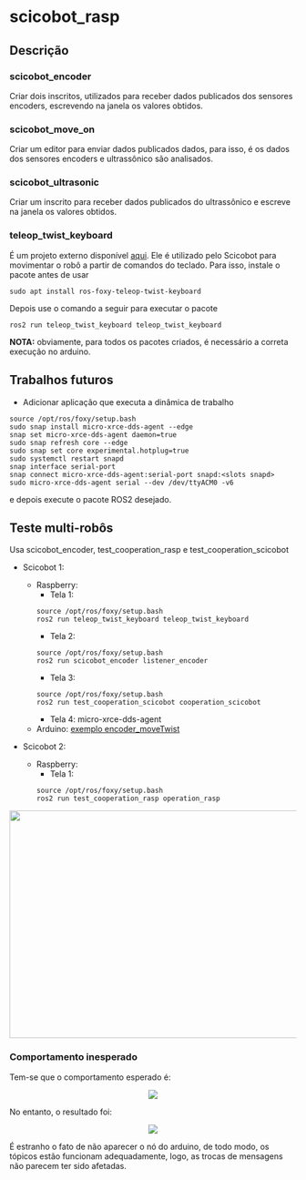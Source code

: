 # scicobot_rasp

## Descrição

### scicobot_encoder

Criar dois inscritos, utilizados para receber dados publicados dos sensores encoders, escrevendo na janela os valores obtidos.

### scicobot_move_on

Criar um editor para enviar dados publicados dados, para isso, é os dados dos sensores encoders e ultrassônico são analisados.

### scicobot_ultrasonic

Criar um inscrito para receber dados publicados do ultrassônico e escreve na janela os valores obtidos.

### teleop_twist_keyboard

É um projeto externo disponível [aqui](https://index.ros.org/r/teleop_twist_keyboard/#foxy). Ele é utilizado pelo Scicobot para movimentar o robô a partir de comandos do teclado. Para isso, instale o pacote antes de usar

```
sudo apt install ros-foxy-teleop-twist-keyboard
```
Depois use o comando a seguir para executar o pacote
```
ros2 run teleop_twist_keyboard teleop_twist_keyboard
```
**NOTA:** obviamente, para todos os pacotes criados, é necessário a correta execução no arduino.
## Trabalhos futuros
- Adicionar aplicação que executa a dinâmica de trabalho 
```
source /opt/ros/foxy/setup.bash
sudo snap install micro-xrce-dds-agent --edge
snap set micro-xrce-dds-agent daemon=true
sudo snap refresh core --edge
sudo snap set core experimental.hotplug=true
sudo systemctl restart snapd
snap interface serial-port
snap connect micro-xrce-dds-agent:serial-port snapd:<slots snapd>
sudo micro-xrce-dds-agent serial --dev /dev/ttyACM0 -v6
```
e depois execute o pacote ROS2 desejado.

## Teste multi-robôs
Usa scicobot_encoder, test_cooperation_rasp e test_cooperation_scicobot
- Scicobot 1:
  - Raspberry:
    - Tela 1:
    ```
    source /opt/ros/foxy/setup.bash
    ros2 run teleop_twist_keyboard teleop_twist_keyboard
    ```
    - Tela 2:
    ```
    source /opt/ros/foxy/setup.bash
    ros2 run scicobot_encoder listener_encoder
    ```
     - Tela 3:
     ```
     source /opt/ros/foxy/setup.bash
     ros2 run test_cooperation_scicobot cooperation_scicobot
     ```
     - Tela 4: micro-xrce-dds-agent
   - Arduino: [exemplo encoder_moveTwist](https://github.com/SciCoBot/scicobot_arduino/blob/main/examples/encoder_moveTwist/encoder_moveTwist.ino)
   
- Scicobot 2:
  - Raspberry:
    - Tela 1:
     ```
     source /opt/ros/foxy/setup.bash
     ros2 run test_cooperation_rasp operation_rasp
     ```
<p align="center">
  <img src="https://github.com/SciCoBot/scicobot_rasp/blob/main/images/telas_rasp.png"/ height="400" width="750">
</p>

### Comportamento inesperado

Tem-se que o comportamento esperado é:
<p align="center">
  <img src="https://github.com/SciCoBot/scicobot_rasp/blob/main/images/comportamento_pc.png"/ >
</p>

No entanto, o resultado foi:
<p align="center">
  <img src="https://github.com/SciCoBot/scicobot_rasp/blob/main/images/comportamento_rasp.png"/ >
</p>
É estranho o fato de não aparecer o nó do arduino, de todo modo, os tópicos estão funcionam adequadamente, logo, as trocas de mensagens não parecem ter sido afetadas.
